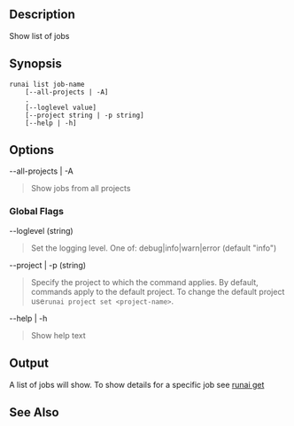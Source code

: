 ## Description

Show list of jobs

## Synopsis

    runai list job-name 
        [--all-projects | -A]  
        .
        [--loglevel value] 
        [--project string | -p string] 
        [--help | -h]

## Options

--all-projects | -A

>  Show jobs from all projects

### Global Flags

--loglevel (string)

>  Set the logging level. One of: debug|info|warn|error (default "info")

--project | -p (string)

>  Specify the project to which the command applies. By default, commands apply to the default project. To change the default project use``runai project set <project-name>``.

--help | -h

>  Show help text

## Output

A list of jobs will show. To show details for a specific job see [runai get](runai-get.md)

## See Also

